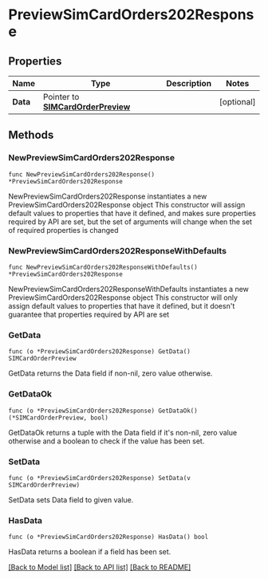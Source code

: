 # PreviewSimCardOrders202Response

## Properties

Name | Type | Description | Notes
------------ | ------------- | ------------- | -------------
**Data** | Pointer to [**SIMCardOrderPreview**](SIMCardOrderPreview.md) |  | [optional] 

## Methods

### NewPreviewSimCardOrders202Response

`func NewPreviewSimCardOrders202Response() *PreviewSimCardOrders202Response`

NewPreviewSimCardOrders202Response instantiates a new PreviewSimCardOrders202Response object
This constructor will assign default values to properties that have it defined,
and makes sure properties required by API are set, but the set of arguments
will change when the set of required properties is changed

### NewPreviewSimCardOrders202ResponseWithDefaults

`func NewPreviewSimCardOrders202ResponseWithDefaults() *PreviewSimCardOrders202Response`

NewPreviewSimCardOrders202ResponseWithDefaults instantiates a new PreviewSimCardOrders202Response object
This constructor will only assign default values to properties that have it defined,
but it doesn't guarantee that properties required by API are set

### GetData

`func (o *PreviewSimCardOrders202Response) GetData() SIMCardOrderPreview`

GetData returns the Data field if non-nil, zero value otherwise.

### GetDataOk

`func (o *PreviewSimCardOrders202Response) GetDataOk() (*SIMCardOrderPreview, bool)`

GetDataOk returns a tuple with the Data field if it's non-nil, zero value otherwise
and a boolean to check if the value has been set.

### SetData

`func (o *PreviewSimCardOrders202Response) SetData(v SIMCardOrderPreview)`

SetData sets Data field to given value.

### HasData

`func (o *PreviewSimCardOrders202Response) HasData() bool`

HasData returns a boolean if a field has been set.


[[Back to Model list]](../README.md#documentation-for-models) [[Back to API list]](../README.md#documentation-for-api-endpoints) [[Back to README]](../README.md)


